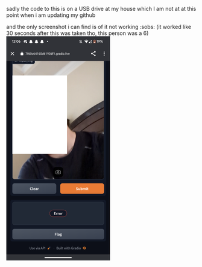 sadly the code to this is on a USB drive at my house which I am not at at this point when i am updating my github


and the only screenshot i can find is of it not working :sobs: (it worked like 30 seconds after this was taken tho, this person was a 6)
![](person.png)
